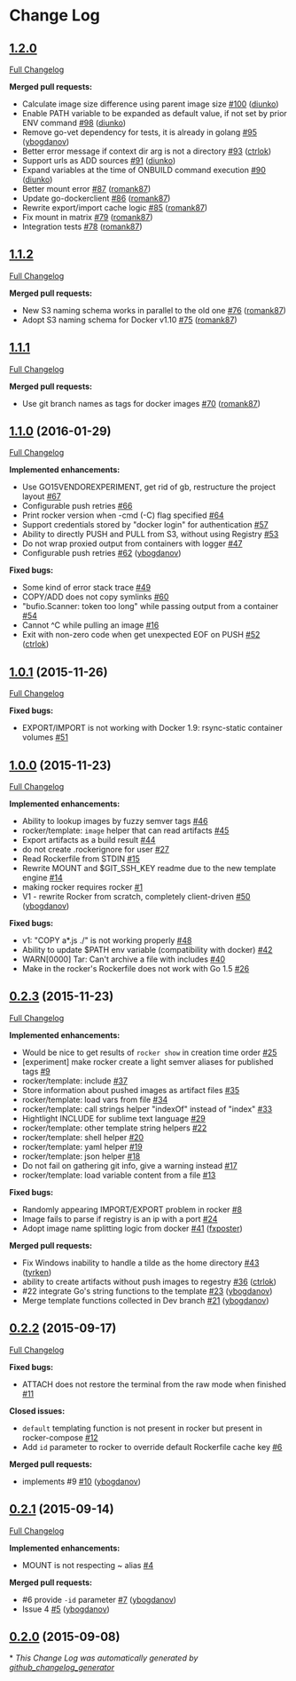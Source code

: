 # Change Log

## [1.2.0](https://github.com/grammarly/rocker/tree/1.2.0)

[Full Changelog](https://github.com/grammarly/rocker/compare/1.1.2...1.2.0)

**Merged pull requests:**

- Calculate image size difference using parent image size [\#100](https://github.com/grammarly/rocker/pull/100) ([diunko](https://github.com/diunko))
- Enable PATH variable to be expanded as default value, if not set by prior ENV command [\#98](https://github.com/grammarly/rocker/pull/98) ([diunko](https://github.com/diunko))
- Remove go-vet dependency for tests, it is already in golang [\#95](https://github.com/grammarly/rocker/pull/95) ([ybogdanov](https://github.com/ybogdanov))
- Better error message if context dir arg is not a directory  [\#93](https://github.com/grammarly/rocker/pull/93) ([ctrlok](https://github.com/ctrlok))
- Support urls as ADD sources [\#91](https://github.com/grammarly/rocker/pull/91) ([diunko](https://github.com/diunko))
- Expand variables at the time of ONBUILD command execution [\#90](https://github.com/grammarly/rocker/pull/90) ([diunko](https://github.com/diunko))
- Better mount error [\#87](https://github.com/grammarly/rocker/pull/87) ([romank87](https://github.com/romank87))
- Update go-dockerclient [\#86](https://github.com/grammarly/rocker/pull/86) ([romank87](https://github.com/romank87))
- Rewrite export/import cache logic [\#85](https://github.com/grammarly/rocker/pull/85) ([romank87](https://github.com/romank87))
- Fix mount in matrix [\#79](https://github.com/grammarly/rocker/pull/79) ([romank87](https://github.com/romank87))
- Integration tests [\#78](https://github.com/grammarly/rocker/pull/78) ([romank87](https://github.com/romank87))

## [1.1.2](https://github.com/grammarly/rocker/tree/1.1.2)

[Full Changelog](https://github.com/grammarly/rocker/compare/1.1.1...1.1.2)

**Merged pull requests:**

- New S3 naming schema works in parallel to the old one [\#76](https://github.com/grammarly/rocker/pull/76) ([romank87](https://github.com/romank87))
- Adopt S3 naming schema for Docker v1.10 [\#75](https://github.com/grammarly/rocker/pull/75) ([romank87](https://github.com/romank87))

## [1.1.1](https://github.com/grammarly/rocker/tree/1.1.1)

[Full Changelog](https://github.com/grammarly/rocker/compare/1.1.0...1.1.1)

**Merged pull requests:**

- Use git branch names as tags for docker images [\#70](https://github.com/grammarly/rocker/pull/70) ([romank87](https://github.com/romank87))

## [1.1.0](https://github.com/grammarly/rocker/tree/1.1.0) (2016-01-29)
[Full Changelog](https://github.com/grammarly/rocker/compare/1.0.1...1.1.0)

**Implemented enhancements:**

- Use GO15VENDOREXPERIMENT, get rid of gb, restructure the project layout [\#67](https://github.com/grammarly/rocker/issues/67)
- Configurable push retries [\#66](https://github.com/grammarly/rocker/issues/66)
- Print rocker version when -cmd \(-C\) flag specified [\#64](https://github.com/grammarly/rocker/issues/64)
- Support credentials stored by "docker login" for authentication [\#57](https://github.com/grammarly/rocker/issues/57)
- Ability to directly PUSH and PULL from S3, without using Registry [\#53](https://github.com/grammarly/rocker/issues/53)
- Do not wrap proxied output from containers with logger [\#47](https://github.com/grammarly/rocker/issues/47)
- Configurable push retries [\#62](https://github.com/grammarly/rocker/pull/62) ([ybogdanov](https://github.com/ybogdanov))

**Fixed bugs:**

- Some kind of error stack trace [\#49](https://github.com/grammarly/rocker/issues/49)
- COPY/ADD does not copy symlinks [\#60](https://github.com/grammarly/rocker/issues/60)
- "bufio.Scanner: token too long" while passing output from a container [\#54](https://github.com/grammarly/rocker/issues/54)
- Cannot ^C while pulling an image [\#16](https://github.com/grammarly/rocker/issues/16)
- Exit with non-zero code when get unexpected EOF on PUSH [\#52](https://github.com/grammarly/rocker/pull/52) ([ctrlok](https://github.com/ctrlok))

## [1.0.1](https://github.com/grammarly/rocker/tree/1.0.1) (2015-11-26)
[Full Changelog](https://github.com/grammarly/rocker/compare/1.0.0...1.0.1)

**Fixed bugs:**

- EXPORT/IMPORT is not working with Docker 1.9: rsync-static container volumes [\#51](https://github.com/grammarly/rocker/issues/51)

## [1.0.0](https://github.com/grammarly/rocker/tree/1.0.0) (2015-11-23)
[Full Changelog](https://github.com/grammarly/rocker/compare/0.2.3...1.0.0)

**Implemented enhancements:**

- Ability to lookup images by fuzzy semver tags [\#46](https://github.com/grammarly/rocker/issues/46)
- rocker/template: `image` helper that can read artifacts [\#45](https://github.com/grammarly/rocker/issues/45)
- Export artifacts as a build result [\#44](https://github.com/grammarly/rocker/issues/44)
- do not create .rockerignore for user [\#27](https://github.com/grammarly/rocker/issues/27)
- Read Rockerfile from STDIN [\#15](https://github.com/grammarly/rocker/issues/15)
- Rewrite MOUNT and $GIT\_SSH\_KEY readme due to the new template engine [\#14](https://github.com/grammarly/rocker/issues/14)
- making rocker requires rocker [\#1](https://github.com/grammarly/rocker/issues/1)
- V1 - rewrite Rocker from scratch, completely client-driven [\#50](https://github.com/grammarly/rocker/pull/50) ([ybogdanov](https://github.com/ybogdanov))

**Fixed bugs:**

- v1: "COPY a\*.js ./" is not working properly [\#48](https://github.com/grammarly/rocker/issues/48)
- Ability to update $PATH env variable \(compatibility with docker\) [\#42](https://github.com/grammarly/rocker/issues/42)
- WARN\[0000\] Tar: Can't archive a file with includes [\#40](https://github.com/grammarly/rocker/issues/40)
- Make in the rocker's Rockerfile does not work with Go 1.5  [\#26](https://github.com/grammarly/rocker/issues/26)

## [0.2.3](https://github.com/grammarly/rocker/tree/0.2.3) (2015-11-23)
[Full Changelog](https://github.com/grammarly/rocker/compare/0.2.2...0.2.3)

**Implemented enhancements:**

- Would be nice to get results of `rocker show` in creation time order [\#25](https://github.com/grammarly/rocker/issues/25)
- \[experiment\] make rocker create a light semver aliases for published tags [\#9](https://github.com/grammarly/rocker/issues/9)
- rocker/template: include [\#37](https://github.com/grammarly/rocker/issues/37)
- Store information about pushed images as artifact files [\#35](https://github.com/grammarly/rocker/issues/35)
- rocker/template: load vars from file [\#34](https://github.com/grammarly/rocker/issues/34)
- rocker/template: call strings helper "indexOf" instead of "index" [\#33](https://github.com/grammarly/rocker/issues/33)
- Hightlight INCLUDE for sublime text language [\#29](https://github.com/grammarly/rocker/issues/29)
- rocker/template: other template string helpers [\#22](https://github.com/grammarly/rocker/issues/22)
- rocker/template: shell helper [\#20](https://github.com/grammarly/rocker/issues/20)
- rocker/template: yaml helper [\#19](https://github.com/grammarly/rocker/issues/19)
- rocker/template: json helper [\#18](https://github.com/grammarly/rocker/issues/18)
- Do not fail on gathering git info, give a warning instead [\#17](https://github.com/grammarly/rocker/issues/17)
- rocker/template: load variable content from a file [\#13](https://github.com/grammarly/rocker/issues/13)

**Fixed bugs:**

- Randomly appearing IMPORT/EXPORT problem in rocker [\#8](https://github.com/grammarly/rocker/issues/8)
- Image fails to parse if registry is an ip with a port [\#24](https://github.com/grammarly/rocker/issues/24)
- Adopt image name splitting logic from docker [\#41](https://github.com/grammarly/rocker/pull/41) ([fxposter](https://github.com/fxposter))

**Merged pull requests:**

- Fix Windows inability to handle a tilde as the home directory [\#43](https://github.com/grammarly/rocker/pull/43) ([tyrken](https://github.com/tyrken))
- ability to create artifacts without push images to regestry [\#36](https://github.com/grammarly/rocker/pull/36) ([ctrlok](https://github.com/ctrlok))
- \#22 integrate Go's string functions to the template [\#23](https://github.com/grammarly/rocker/pull/23) ([ybogdanov](https://github.com/ybogdanov))
- Merge template functions collected in Dev branch [\#21](https://github.com/grammarly/rocker/pull/21) ([ybogdanov](https://github.com/ybogdanov))

## [0.2.2](https://github.com/grammarly/rocker/tree/0.2.2) (2015-09-17)
[Full Changelog](https://github.com/grammarly/rocker/compare/0.2.1...0.2.2)

**Fixed bugs:**

- ATTACH does not restore the terminal from the raw mode when finished [\#11](https://github.com/grammarly/rocker/issues/11)

**Closed issues:**

- `default` templating function is not present in rocker but present in rocker-compose [\#12](https://github.com/grammarly/rocker/issues/12)
- Add `id` parameter to rocker to override default Rockerfile cache key [\#6](https://github.com/grammarly/rocker/issues/6)

**Merged pull requests:**

- implements \#9 [\#10](https://github.com/grammarly/rocker/pull/10) ([ybogdanov](https://github.com/ybogdanov))

## [0.2.1](https://github.com/grammarly/rocker/tree/0.2.1) (2015-09-14)
[Full Changelog](https://github.com/grammarly/rocker/compare/0.2.0...0.2.1)

**Implemented enhancements:**

- MOUNT is not respecting ~ alias [\#4](https://github.com/grammarly/rocker/issues/4)

**Merged pull requests:**

- \#6 provide `-id` parameter [\#7](https://github.com/grammarly/rocker/pull/7) ([ybogdanov](https://github.com/ybogdanov))
- Issue 4 [\#5](https://github.com/grammarly/rocker/pull/5) ([ybogdanov](https://github.com/ybogdanov))

## [0.2.0](https://github.com/grammarly/rocker/tree/0.2.0) (2015-09-08)


\* *This Change Log was automatically generated by [github_changelog_generator](https://github.com/skywinder/Github-Changelog-Generator)*
